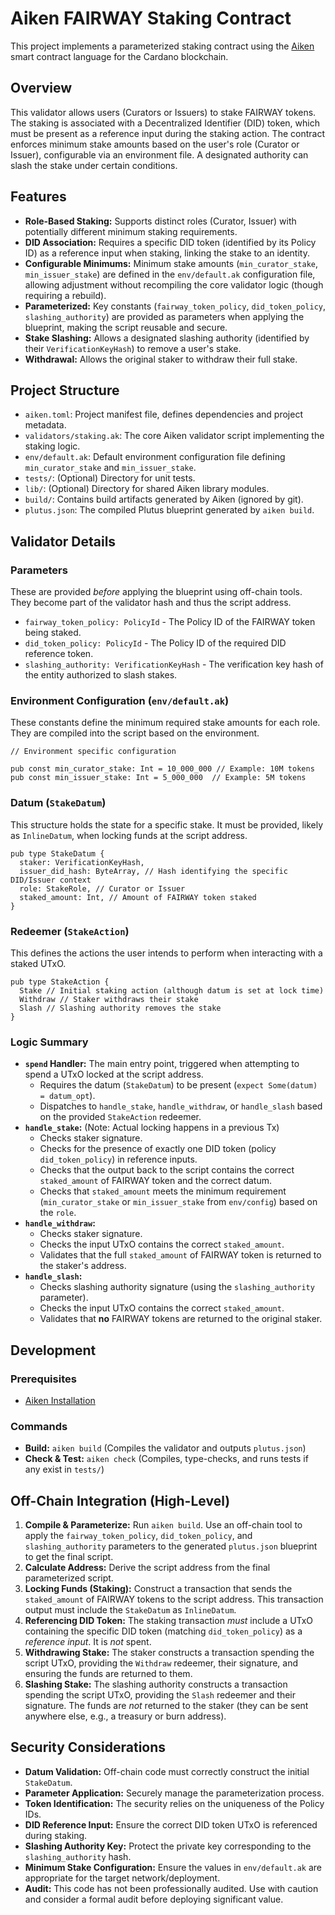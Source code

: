 # Aiken FAIRWAY Staking Contract

This project implements a parameterized staking contract using the [Aiken](https://aiken-lang.org/) smart contract language for the Cardano blockchain.

## Overview

This validator allows users (Curators or Issuers) to stake FAIRWAY tokens. The staking is associated with a Decentralized Identifier (DID) token, which must be present as a reference input during the staking action. The contract enforces minimum stake amounts based on the user's role (Curator or Issuer), configurable via an environment file. A designated authority can slash the stake under certain conditions.

## Features

*   **Role-Based Staking:** Supports distinct roles (Curator, Issuer) with potentially different minimum staking requirements.
*   **DID Association:** Requires a specific DID token (identified by its Policy ID) as a reference input when staking, linking the stake to an identity.
*   **Configurable Minimums:** Minimum stake amounts (`min_curator_stake`, `min_issuer_stake`) are defined in the `env/default.ak` configuration file, allowing adjustment without recompiling the core validator logic (though requiring a rebuild).
*   **Parameterized:** Key constants (`fairway_token_policy`, `did_token_policy`, `slashing_authority`) are provided as parameters when applying the blueprint, making the script reusable and secure.
*   **Stake Slashing:** Allows a designated slashing authority (identified by their `VerificationKeyHash`) to remove a user's stake.
*   **Withdrawal:** Allows the original staker to withdraw their full stake.

## Project Structure

*   `aiken.toml`: Project manifest file, defines dependencies and project metadata.
*   `validators/staking.ak`: The core Aiken validator script implementing the staking logic.
*   `env/default.ak`: Default environment configuration file defining `min_curator_stake` and `min_issuer_stake`.
*   `tests/`: (Optional) Directory for unit tests.
*   `lib/`: (Optional) Directory for shared Aiken library modules.
*   `build/`: Contains build artifacts generated by Aiken (ignored by git).
*   `plutus.json`: The compiled Plutus blueprint generated by `aiken build`.

## Validator Details

### Parameters

These are provided *before* applying the blueprint using off-chain tools. They become part of the validator hash and thus the script address.

*   `fairway_token_policy: PolicyId` - The Policy ID of the FAIRWAY token being staked.
*   `did_token_policy: PolicyId` - The Policy ID of the required DID reference token.
*   `slashing_authority: VerificationKeyHash` - The verification key hash of the entity authorized to slash stakes.

### Environment Configuration (`env/default.ak`)

These constants define the minimum required stake amounts for each role. They are compiled into the script based on the environment.

```aiken
// Environment specific configuration

pub const min_curator_stake: Int = 10_000_000 // Example: 10M tokens
pub const min_issuer_stake: Int = 5_000_000  // Example: 5M tokens 
```

### Datum (`StakeDatum`)

This structure holds the state for a specific stake. It must be provided, likely as `InlineDatum`, when locking funds at the script address.

```aiken
pub type StakeDatum {
  staker: VerificationKeyHash,
  issuer_did_hash: ByteArray, // Hash identifying the specific DID/Issuer context
  role: StakeRole, // Curator or Issuer
  staked_amount: Int, // Amount of FAIRWAY token staked
}
```

### Redeemer (`StakeAction`)

This defines the actions the user intends to perform when interacting with a staked UTxO.

```aiken
pub type StakeAction {
  Stake // Initial staking action (although datum is set at lock time)
  Withdraw // Staker withdraws their stake
  Slash // Slashing authority removes the stake
}
```

### Logic Summary

*   **`spend` Handler:** The main entry point, triggered when attempting to spend a UTxO locked at the script address.
    *   Requires the datum (`StakeDatum`) to be present (`expect Some(datum) = datum_opt`).
    *   Dispatches to `handle_stake`, `handle_withdraw`, or `handle_slash` based on the provided `StakeAction` redeemer.
*   **`handle_stake`:** (Note: Actual locking happens in a previous Tx)
    *   Checks staker signature.
    *   Checks for the presence of exactly one DID token (policy `did_token_policy`) in reference inputs.
    *   Checks that the output back to the script contains the correct `staked_amount` of FAIRWAY token and the correct datum.
    *   Checks that `staked_amount` meets the minimum requirement (`min_curator_stake` or `min_issuer_stake` from `env/config`) based on the `role`.
*   **`handle_withdraw`:**
    *   Checks staker signature.
    *   Checks the input UTxO contains the correct `staked_amount`.
    *   Validates that the full `staked_amount` of FAIRWAY token is returned to the staker's address.
*   **`handle_slash`:**
    *   Checks slashing authority signature (using the `slashing_authority` parameter).
    *   Checks the input UTxO contains the correct `staked_amount`.
    *   Validates that **no** FAIRWAY tokens are returned to the original staker.

## Development

### Prerequisites

*   [Aiken Installation](https://aiken-lang.org/installation-guide)

### Commands

*   **Build:** `aiken build` (Compiles the validator and outputs `plutus.json`)
*   **Check & Test:** `aiken check` (Compiles, type-checks, and runs tests if any exist in `tests/`)

## Off-Chain Integration (High-Level)

1.  **Compile & Parameterize:** Run `aiken build`. Use an off-chain tool to apply the `fairway_token_policy`, `did_token_policy`, and `slashing_authority` parameters to the generated `plutus.json` blueprint to get the final script.
2.  **Calculate Address:** Derive the script address from the final parameterized script.
3.  **Locking Funds (Staking):** Construct a transaction that sends the `staked_amount` of FAIRWAY tokens to the script address. This transaction output must include the `StakeDatum` as `InlineDatum`.
4.  **Referencing DID Token:** The staking transaction *must* include a UTxO containing the specific DID token (matching `did_token_policy`) as a *reference input*. It is *not* spent.
5.  **Withdrawing Stake:** The staker constructs a transaction spending the script UTxO, providing the `Withdraw` redeemer, their signature, and ensuring the funds are returned to them.
6.  **Slashing Stake:** The slashing authority constructs a transaction spending the script UTxO, providing the `Slash` redeemer and their signature. The funds are *not* returned to the staker (they can be sent anywhere else, e.g., a treasury or burn address).

## Security Considerations

*   **Datum Validation:** Off-chain code must correctly construct the initial `StakeDatum`.
*   **Parameter Application:** Securely manage the parameterization process.
*   **Token Identification:** The security relies on the uniqueness of the Policy IDs.
*   **DID Reference Input:** Ensure the correct DID token UTxO is referenced during staking.
*   **Slashing Authority Key:** Protect the private key corresponding to the `slashing_authority` hash.
*   **Minimum Stake Configuration:** Ensure the values in `env/default.ak` are appropriate for the target network/deployment.
*   **Audit:** This code has not been professionally audited. Use with caution and consider a formal audit before deploying significant value.
